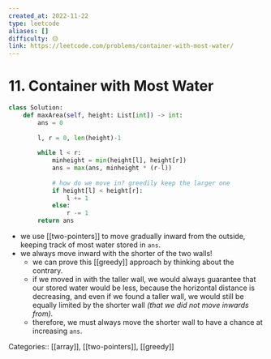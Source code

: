 ```yaml
---
created_at: 2022-11-22
type: leetcode
aliases: []
difficulty: 🟡
link: https://leetcode.com/problems/container-with-most-water/
---
```


# 11. Container with Most Water

```python
class Solution:
    def maxArea(self, height: List[int]) -> int:
        ans = 0
        
        l, r = 0, len(height)-1
        
        while l < r:
            minheight = min(height[l], height[r])
            ans = max(ans, minheight * (r-l))
            
            # how do we move in? greedily keep the larger one
            if height[l] < height[r]:
                l += 1
            else:
                r -= 1
        return ans
```

- we use [[two-pointers]] to move gradually inward from the outside, keeping track of most water stored in `ans`.
- we always move inward with the shorter of the two walls!
	- we can prove this [[greedy]] approach by thinking about the contrary.
	- if we moved in with the taller wall, we would always guarantee that our stored water would be less, because the horizontal distance is decreasing, and even if we found a taller wall, we would still be equally limited by the shorter wall *(that we did not move inwards from).*
	- therefore, we must always move the shorter wall to have a chance at increasing `ans`.

Categories:: [[array]], [[two-pointers]], [[greedy]]
